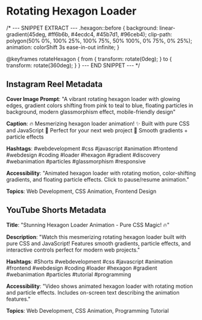 # Rotating Hexagon Loader

/* --- SNIPPET EXTRACT ---
.hexagon::before {
    background: linear-gradient(45deg, #ff6b6b, #4ecdc4, #45b7d1, #96ceb4);
    clip-path: polygon(50% 0%, 100% 25%, 100% 75%, 50% 100%, 0% 75%, 0% 25%);
    animation: colorShift 3s ease-in-out infinite;
}

@keyframes rotateHexagon {
    from { transform: rotate(0deg); }
    to { transform: rotate(360deg); }
}
--- END SNIPPET --- */

## Instagram Reel Metadata

**Cover Image Prompt**: "A vibrant rotating hexagon loader with glowing edges, gradient colors shifting from pink to teal to blue, floating particles in background, modern glassmorphism effect, mobile-friendly design"

**Caption**:
🔥 Mesmerizing hexagon loader animation!
✨ Built with pure CSS and JavaScript
💫 Perfect for your next web project
🎨 Smooth gradients + particle effects

**Hashtags**: #webdevelopment #css #javascript #animation #frontend #webdesign #coding #loader #hexagon #gradient #discovery #webanimation #particles #glassmorphism #responsive

**Accessibility**: "Animated hexagon loader with rotating motion, color-shifting gradients, and floating particle effects. Click to pause/resume animation."

**Topics**: Web Development, CSS Animation, Frontend Design

## YouTube Shorts Metadata

**Title**: "Stunning Hexagon Loader Animation - Pure CSS Magic! 🔥"

**Description**: "Watch this mesmerizing rotating hexagon loader built with pure CSS and JavaScript! Features smooth gradients, particle effects, and interactive controls perfect for modern web projects."

**Hashtags**: #Shorts #webdevelopment #css #javascript #animation #frontend #webdesign #coding #loader #hexagon #gradient #webanimation #particles #tutorial #programming

**Accessibility**: "Video shows animated hexagon loader with rotating motion and particle effects. Includes on-screen text describing the animation features."

**Topics**: Web Development, CSS Animation, Programming Tutorial